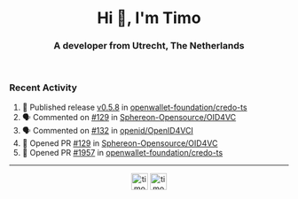 <h1 align="center">Hi 👋, I'm Timo</h1>
<h3 align="center">A developer from Utrecht, The Netherlands</h3>
<br/>
<!-- https://github.com/rahuldkjain/github-profile-readme-generator --!>

<!--  <p align="left"><img src="https://github-readme-stats.vercel.app/api?username=timoglastra&show_icons=true&count_private=true&" alt="timoglastra" /></p> --!>

<!--
Github language stats
<p align="left"><img src="https://github-readme-stats.vercel.app/api/top-langs/?username=timoglastra&layout=compact" alt="timoglastra" /><p>
-->

<!-- Codestats language stats -->
<!-- <p align="left"><img src="https://codestats-readme.vercel.app/api/top-langs/?username=timoglastra&layout=compact&language_count=12" alt="timoglastra" /><p>    --!>
  
<h3>Recent Activity</h3>

<!--START_SECTION:activity-->
1. 🚀 Published release [v0.5.8](https://github.com/openwallet-foundation/credo-ts/releases/tag/v0.5.8) in [openwallet-foundation/credo-ts](https://github.com/openwallet-foundation/credo-ts)
2. 🗣 Commented on [#129](https://github.com/Sphereon-Opensource/OID4VC/pull/129#issuecomment-2239007907) in [Sphereon-Opensource/OID4VC](https://github.com/Sphereon-Opensource/OID4VC)
3. 🗣 Commented on [#132](https://github.com/openid/OpenID4VCI/issues/132#issuecomment-2238981655) in [openid/OpenID4VCI](https://github.com/openid/OpenID4VCI)
4. 💪 Opened PR [#129](https://github.com/Sphereon-Opensource/OID4VC/pull/129) in [Sphereon-Opensource/OID4VC](https://github.com/Sphereon-Opensource/OID4VC)
5. 💪 Opened PR [#1957](https://github.com/openwallet-foundation/credo-ts/pull/1957) in [openwallet-foundation/credo-ts](https://github.com/openwallet-foundation/credo-ts)
<!--END_SECTION:activity-->

---

<p align="center">
<a href="https://twitter.com/timoglastra" target="blank"><img align="center" src="https://cdn.jsdelivr.net/npm/simple-icons@3.0.1/icons/twitter.svg" alt="timoglastra" height="30" width="30" /></a>
<a href="https://linkedin.com/in/timoglastra" target="blank"><img align="center" src="https://cdn.jsdelivr.net/npm/simple-icons@3.0.1/icons/linkedin.svg" alt="timoglastra" height="30" width="30" /></a>
</p>



